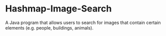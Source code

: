 # Hashmap-Image-Search
A Java program that allows users to search for images that contain certain elements (e.g. people, buildings, animals).
